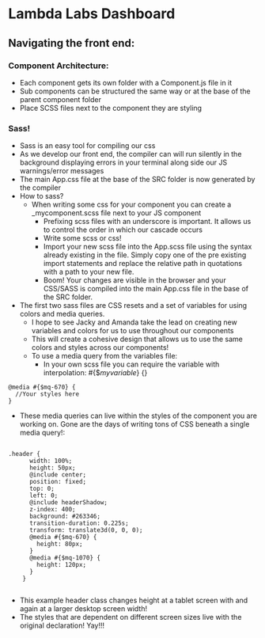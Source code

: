 # Lambda Labs Dashboard

## Navigating the front end: 

### Component Architecture:
  - Each component gets its own folder with a Component.js file in it
  - Sub components can be structured the same way or at the base of the parent component folder
  - Place SCSS files next to the component they are styling

### Sass!
  - Sass is an easy tool for compiling our css
  - As we develop our front end, the compiler can will run silently in the background displaying errors in your terminal along side our JS warnings/error messages
  - The main App.css file at the base of the SRC folder is now generated by the compiler
  - How to sass?
    + When writing some css for your component you can create a _mycomponent.scss file next to your JS component
      * Prefixing scss files with an underscore is important. It allows us to control the order in which our cascade occurs
      * Write some scss or css!
      * Import your new scss file into the App.scss file using the syntax already existing in the file. Simply copy one of the pre existing import statements and replace the relative path in quotations with a path to your new file. 
      * Boom! Your changes are visible in the browser and your CSS/SASS is compiled into the main App.css file in the base of the SRC folder.
  - The first two sass files are CSS resets and a set of variables for using colors and media queries. 
      * I hope to see Jacky and Amanda take the lead on creating new variables and colors for us to use throughout our components
      * This will create a cohesive design that allows us to use the same colors and styles across our components!
      * To use a media query from the variables file: 
        - In your own scss file you can require the variable with interpolation: #{$_myvariable_} {}
``` 
@media #{$mq-670} {
  //Your styles here
} 
```
      
  - These media queries can live within the styles of the component you are working on. Gone are the days of writing tons of CSS beneath a single media query!:

``` 

.header {
      width: 100%;
      height: 50px;
      @include center;
      position: fixed;
      top: 0;
      left: 0;
      @include headerShadow;
      z-index: 400;
      background: #263346;
      transition-duration: 0.225s;
      transform: translate3d(0, 0, 0);
      @media #{$mq-670} {
        height: 80px;
      }
      @media #{$mq-1070} {
        height: 120px;
      }
    } 
    
```

  * This example header class changes height at a tablet screen with and again at a larger desktop screen width! 
  * The styles that are dependent on different screen sizes live with the original declaration! Yay!!!
